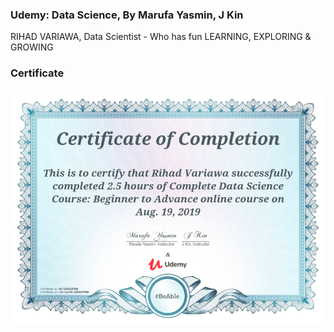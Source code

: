 ### Udemy: Data Science,  By  Marufa Yasmin, J Kin
RIHAD VARIAWA, Data Scientist - Who has fun LEARNING, EXPLORING & GROWING

### Certificate

<img src="./image_gallery/21.png"/>

